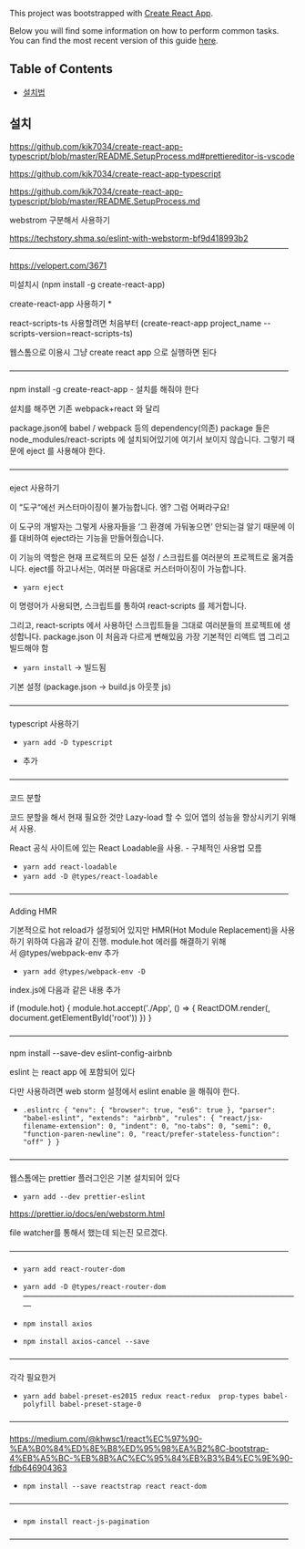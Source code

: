 This project was bootstrapped with [Create React App](https://github.com/facebookincubator/create-react-app).

Below you will find some information on how to perform common tasks.<br>
You can find the most recent version of this guide [here](https://github.com/facebookincubator/create-react-app/blob/master/packages/react-scripts/template/README.md).

## Table of Contents

- [설치법](#설치)

## 설치

https://github.com/kjk7034/create-react-app-typescript/blob/master/README.SetupProcess.md#prettiereditor-is-vscode

https://github.com/kjk7034/create-react-app-typescript

https://github.com/kjk7034/create-react-app-typescript/blob/master/README.SetupProcess.md

webstrom 구분해서 사용하기

https://techstory.shma.so/eslint-with-webstorm-bf9d418993b2
———————————————————————————————————

https://velopert.com/3671

미설치시 (npm install -g create-react-app)

create-react-app 사용하기 *

react-scripts-ts 사용할려면 처음부터 (create-react-app project_name --scripts-version=react-scripts-ts)

웹스톰으로 이용시 그냥 create react app 으로 실행하면 된다

———————————————————————————————————

npm install -g create-react-app - 설치를 해줘야 한다

설치를 해주면 기존 webpack+react 와 달리 

package.json에 babel / webpack 등의 dependency(의존) package 들은 node_modules/react-scripts 에
설치되어있기에 여기서 보이지 않습니다. 그렇기 때문에 eject 를 사용해야 한다.

———————————————————————————————————

eject 사용하기

이 “도구“에선 커스터마이징이 불가능합니다. 엥? 그럼 어쩌라구요!

이 도구의 개발자는 그렇게 사용자들을 ‘그 환경에 가둬놓으면’ 안되는걸 알기 때문에 이를 대비하여 eject라는 기능을 만들어줬습니다.

이 기능의 역할은 현재 프로젝트의 모든 설정 / 스크립트를 여러분의 프로젝트로 옮겨줍니다. eject를 하고나서는, 여러분 마음대로 커스터마이징이 가능합니다.

* `yarn eject`

이 명령어가 사용되면, 스크립트를 통하여 react-scripts 를 제거합니다.

그리고, react-scripts 에서 사용하던 스크립트들을 그대로 여러분들의 프로젝트에 생성합니다.
package.json 이 처음과 다르게 변해있음 가장 기본적인 리액트 앱 그리고 빌드해야 함

* `yarn install` -> 빌드됨

기본 설정 (package.json -> build.js 아웃풋 js)

———————————————————————————————————

typescript  사용하기

* `yarn add -D typescript`

- 추가

———————————————————————————————————

코드 분할

코드 분할을 해서 현재 필요한 것만 Lazy-load 할 수 있어 앱의 성능을 향상시키기 위해서 사용.

React 공식 사이트에 있는 React Loadable을 사용. - 구체적인 사용법 모름

* `yarn add react-loadable`
* `yarn add -D @types/react-loadable`

———————————————————————————————————

Adding HMR

기본적으로 hot reload가 설정되어 있지만 HMR(Hot Module Replacement)을 사용하기 위하여 다음과 같이 진행. module.hot 에러를 해결하기 위해서 @types/webpack-env 추가

* `yarn add @types/webpack-env -D`

index.js에 다음과 같은 내용 추가

if (module.hot) {
   module.hot.accept('./App', () => {
     ReactDOM.render(<App />, document.getElementById('root'))
   })
}

———————————————————————————————————

npm install --save-dev eslint-config-airbnb

eslint 는 react app 에 포함되어 있다 

다만 사용하려면 web storm 설정에서 eslint enable 을 해줘야 한다. 

* `.eslintrc
   {
     "env": {
       "browser": true,
       "es6": true
     },
     "parser": "babel-eslint",
     "extends": "airbnb",
     "rules": {
       "react/jsx-filename-extension": 0,
       "indent": 0,
       "no-tabs": 0,
       "semi": 0,
       "function-paren-newline": 0,
       "react/prefer-stateless-function": "off"
     }
}`


———————————————————————————————————

웹스톰에는 prettier 플러그인은 기본 설치되어 있다

* `yarn add --dev prettier-eslint`

https://prettier.io/docs/en/webstorm.html

file watcher를 통해서 했는데 되는진 모르겠다.

———————————————————————————————————

* `yarn add react-router-dom`
* `yarn add -D @types/react-router-dom`
———————————————————————————————————

* `npm install axios`
* `npm install axios-cancel --save`

———————————————————————————————————

각각 필요한거

* `yarn add babel-preset-es2015 redux react-redux  prop-types babel-polyfill babel-preset-stage-0`

———————————————————————————————————

https://medium.com/@khwsc1/react%EC%97%90-%EA%B0%84%ED%8E%B8%ED%95%98%EA%B2%8C-bootstrap-4%EB%A5%BC-%EB%8B%AC%EC%95%84%EB%B3%B4%EC%9E%90-fdb646904363

* `npm install --save reactstrap react react-dom`

———————————————————————————————————

* `npm install react-js-pagination`

———————————————————————————————————